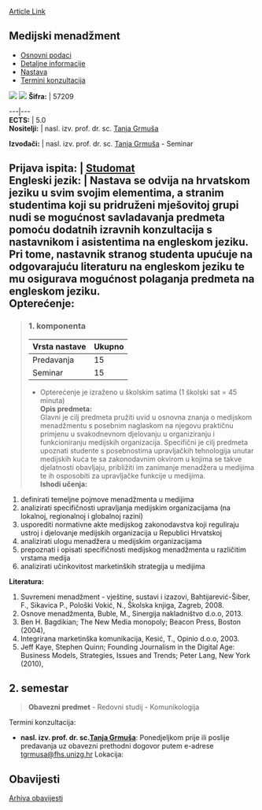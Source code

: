 [Article Link](https://www.fhs.hr/predmet/medmen)

## Medijski menadžment
  * [Osnovni podaci](https://www.fhs.hr/predmet/medmen#v1id-904837_592972_1_0 "Osnovni podaci")
  * [Detaljne informacije](https://www.fhs.hr/predmet/medmen#v1id-904837_592972_1_1 "Detaljne informacije")
  * [Nastava](https://www.fhs.hr/predmet/medmen#v1id-904837_592972_1_2 "Nastava")
  * [Termini konzultacija](https://www.fhs.hr/predmet/medmen#v1id-904837_592972_1_3 "Termini konzultacija")


[![](https://www.fhs.hr/img/flags/gif/hr.gif)](https://www.fhs.hr/predmet/medmen) [![](https://www.fhs.hr/img/flags/gif/gb.gif)](https://www.fhs.hr/en/course/medman)
**Šifra:** |  57209  
  
---|---  
**ECTS:** |  5.0   
**Nositelji:** |  nasl. izv. prof. dr. sc. [Tanja Grmuša](https://www.fhs.hr/djelatnik/tanja.grmusa)   
  
**Izvođači:** |  nasl. izv. prof. dr. sc. [Tanja Grmuša](https://www.fhs.hr/djelatnik/tanja.grmusa) - Seminar  
  
**Prijava ispita:** |  [Studomat](http://www.isvu.hr/studomat)  
**Engleski jezik:** |  Nastava se odvija na hrvatskom jeziku u svim svojim elementima, a stranim studentima koji su pridruženi mješovitoj grupi nudi se mogućnost savladavanja predmeta pomoću dodatnih izravnih konzultacija s nastavnikom i asistentima na engleskom jeziku. Pri tome, nastavnik stranog studenta upućuje na odgovarajuću literaturu na engleskom jeziku te mu osigurava mogućnost polaganja predmeta na engleskom jeziku.   
**Opterećenje:**  
---  
> ### 1. komponenta
> | Vrsta nastave | Ukupno  
> ---|---  
> Predavanja | 15  
> Seminar | 15  
> * Opterećenje je izraženo u školskim satima (1 školski sat = 45 minuta)   
**Opis predmeta:**  
> Glavni je cilj predmeta pružiti uvid u osnovna znanja o medijskom menadžmentu s posebnim naglaskom na njegovu praktičnu primjenu u svakodnevnom djelovanju u organiziranju i funkcioniranju medijskih organizacija. Specifični je cilj predmeta upoznati studente s posebnostima upravljačkih tehnologija unutar medijskih kuća te sa zakonodavnim okvirom u kojima se takve djelatnosti obavljaju, približiti im zanimanje menadžera u medijima te ih osposobiti za upravljačke funkcije u medijima.  
**Ishodi učenja:**  
  1. definirati temeljne pojmove menadžmenta u medijima
  2. analizirati specifičnosti upravljanja medijskim organizacijama (na lokalnoj, regionalnoj i globalnoj razini)
  3. usporediti normativne akte medijskog zakonodavstva koji reguliraju ustroj i djelovanje medijskih organizacija u Republici Hrvatskoj
  4. analizirati ulogu menadžera u medijskim organizacijama
  5. prepoznati i opisati specifičnosti medijskog menadžmenta u različitim vrstama medija
  6. analizirati učinkovitost marketinških strategija u medijima

  
**Literatura:**  
  1. Suvremeni menadžment - vještine, sustavi i izazovi, Bahtijarević-Šiber, F., Sikavica P., Pološki Vokić, N., Školska knjiga, Zagreb, 2008. 
  2. Osnove menadžmenta, Buble, M., Sinergija nakladništvo d.o.o, 2013. 
  3. Ben H. Bagdikian; The New Media monopoly; Beacon Press, Boston (2004), 
  4. Integrirana marketinška komunikacija, Kesić, T., Opinio d.o.o, 2003. 
  5. Jeff Kaye, Stephen Quinn; Founding Journalism in the Digital Age: Business Models, Strategies, Issues and Trends; Peter Lang, New York (2010), 

  
**2. semestar**  
---  
> **Obavezni predmet** - Redovni studij - Komunikologija  
>   
Termini konzultacija: 
  * **nasl. izv. prof. dr. sc.[Tanja Grmuša](https://www.fhs.hr/djelatnik/tanja.grmusa)**: 
Ponedjeljkom prije ili poslije predavanja uz obavezni prethodni dogovor putem e-adrese tgrmusa@fhs.unizg.hr 
Lokacija: 


## Obavijesti
[Arhiva obavijesti](https://www.fhs.hr/predmet/medmen?@=20p00#news_80437 "Arhiva obavijesti")
